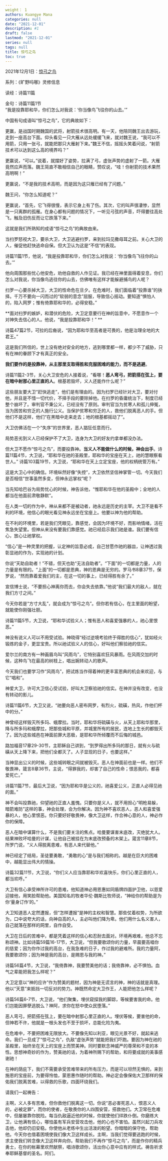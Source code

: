```yaml
---
weight： 1
authors: Kuangye Mana
categories: null
date: "2021-12-01"
description: #1
draft: false
lastmod: "2021-12-01"
series: null
tags: null
title: 惊弓之鸟
toc: true
---
```




<!--more-->

2021年12月1日：<a href = "https://r.729ly.net/devotionals/devotionals-mw/devotionals-mw-mw211201">惊弓之鸟</a>  

系列：《旷野吗哪》灵修信息  

读经：诗篇11篇  

金句：诗篇11篇1节  
“我是投靠耶和华，你们怎么对我说：‘你当像鸟飞往你的山去。’”  

中国有句成语叫“惊弓之鸟”，它的典故如下：  

更赢，是战国时期魏国的武将，射箭技术很高明。有一天，他陪同魏王出去游玩，走到一座高台下面。仰头看见一只大雁从远处缓缓飞来，就对魏王说，“我可以不用箭，只用一张弓，就能把那只大雁射下来。”魏王不信，摇摇头笑着问说，“射箭技术可以达到这么高的境界吗？”  

更赢说，“可以。”说着，就摆好了姿势，拉满了弓，虚张声势的虚射了一箭。大雁竟然应声而落。魏王简直不敢相信自己的眼睛，赞叹说，“哇！你射箭的技术果然高明啊！”  

更赢说，“不是我的技术高明，而是因为这只雁已经有了问题。”  

魏王问，“你怎么知道呢？”  

更赢说，“首先，它飞得很慢，表示它身上有了伤。其次，它的叫声很凄惨，显然是一只离群的孤雁。在身心都有问题的情况下，一听见弓弦的声音，吓得要往高处飞，触及旧伤反而让它跌落下来。”  

这就是我们所熟知的成语“惊弓之鸟”的典故由来。  

当扫罗怒视大卫，要杀大卫，大卫逃避扫罗，来到拉玛见撒母耳之前。关心大卫的人，催促他赶快逃命自保。但大卫认为这是“不信”的表现。  

诗篇11篇1节，他说，“我是投靠耶和华，你们怎么对我说：‘你当像鸟飞往你的山去。’”  

他向周围那些忧心他安危，劝他自救的人作见证。我已经在神里面得着安息，你们怎么对我说，你当像鸟逃往你的山去，仿佛唯有这样才能躲避捕鸟的人呢？  

扫罗一心要杀掉大卫，大卫的性命危在旦夕。在危难时，我们面临着“投靠谁”的抉择。千万不要向一闪而过的“软弱的意念”屈服，导致信心摇动。要知道“惧怕人的，陷入网罗；惟有倚靠耶和华的，必得安稳。”  

**面对扫罗的嫉妒，和潜伏的危险，大卫定意要行在神的旨意中，不愿意作一个对神失去信心的人。他说，“我是投靠耶和华！” **  

诗篇47篇2节，可拉的后裔说，“因为耶和华至高者是可畏的，他是治理全地的大君王。”  

这是我们所信的，世上没有绝对安全的地方，逃到哪里都一样，都少不了威胁，只有在神的眷顾下才有真正的安全。 

**我们要作的是投靠神，从主那里支取得胜和克服困难的能力，而不是逃避**。  

诗篇11篇2-3节，关心大卫安危的人接着说，“看哪！**恶人弯弓，把箭搭在弦上，要在暗中射那心里正直的人**。根基若毁坏，义人还能作什么呢？”  

这些朋友要大卫“赶快逃走”，他们是有理由的。因为扫罗已经针对大卫，要对付他，并且是不惜一切代价，不择手段的要除掉他。在扫罗的昏庸统治下，制度已经整个崩坏了。审判官不秉公义，已经没有了原则。审判官当为贫寒人和孤儿伸冤，当为困苦和穷乏的人施行公义。当保护贫寒和穷乏的人，救他们脱离恶人的手。但他们不是这样，他们“在黑暗中走来走去；地的根基都摇动了”。  

大卫仿佛活在一个“失序”的世界里，恶人猖狂任意而行。  

局势恶劣到义人已经保护不了大卫，连身为大卫的好友约拿单都没办法。  

但大卫不愿作“惊弓之鸟”，而要投靠神。**当义人不能做什么的时候，神会出手**。诗篇11篇4节，大卫说，“耶和华在祂的圣殿里，耶和华的宝座在天上，祂的慧眼察看世人。” 诗篇103篇19节，大卫说，“耶和华在天上立定宝座，他的权柄统管万有。”  

这是大卫心中的确信。环境纵然好像“失控”，大卫依然坚信神掌管一切。今天我们是否相信“世事虽然多变，但神永远掌权”呢？  

当先知哈巴谷为局势忧心的时候，神告诉他，“惟耶和华在他的圣殿中；全地的人都当在他面前肃敬静默”。  

在人类一切的作为中，神从来都不是被动者，祂永远是历史的主宰。大卫不是看不利的环境，他信心的眼光看见神永远坐在宝座上。他要以神为他的帮助。  

在不利的环境里，若是我们凭眼见，靠感觉，会因为环境不好，而影响情绪，活在焦急失望里。但神从来没有要我们靠感觉。祂已经启示我们祂是谁。我们要有信心，放心让祂掌权。  

“信心”是一种灵里的把握，认定神的旨意必成，自己甘愿作祂的器皿，让神透过我彰显祂的作为，实现祂的计划。  

你说“天助自助者！”不错，但天也助“无法自助者”。“下面”的一切都是力量，人的力量是有限的。“上面”的一切都是恩典，神的恩典是无穷的。罗马书8章37节，保罗说，“然而靠着爱我们的主，在这一切的事上，已经得胜有余了。”  

宣信博士说，“不要担心神离你而去，你会失去依靠。”他说“我们最大的敌人，就在我们方寸之间。”  

今天你若是“方寸大乱”，就会成为“惊弓之鸟”。但你若有信心，在主里面的盼望，就能使你刚强壮胆。 

诗篇11篇5节，大卫说，“耶和华试验义人；惟有恶人和喜爱强暴的人，祂心里恨恶。”  

神没有说义人可以不用受试验。神晓得“经过逆境考验终于得胜的信心”，犹如经火锻炼的金子，更显宝贵。所以祂试验义人的信心，好叫他们察验祂的信实。  

爱尔兰的南方有一种画眉鸟叫“风雨鸟”，它特别喜欢狂风暴雨。在风雨交加的时候，这种鸟飞在最高的树枝上，唱出婉转动人的歌声。  

今天我们也要学习作“风雨鸟”，把试炼当作得着神的更丰富恩典的机会来欢迎，与它“唱和”。  

神爱大卫，许可大卫信心受试验，好叫大卫察验祂的信实。在神并没有改变，也没有转动的影儿。  

诗篇11篇6节，大卫又说，“祂要向恶人密布网罗，有烈火，硫磺，热风，作他们杯中的分。”  

神曾经这样毁灭所多玛、蛾摩拉。当时，耶和华将硫磺与火，从天上耶和华那里，降与所多玛和蛾摩拉，把那些城和平原，并城里所有的居民，连地上生长的都毁灭了。因为这些城邑在神面前罪大恶极，是耶和华所倾覆而不后悔的城邑。  

路加福音17章29-30节，主耶稣自己讲到，“到罗得出所多玛的那日，就有火与硫磺从天上降下来，把他们全都灭了。人子显现的日子，也要这样。”  

当神显出公义的时候，这些城转眼之间就被毁灭。恶人在神面前也是一样。他们不敬畏神，箴言8章36节，主说，“得罪我的，却害了自己的性命；恨恶我的，都喜爱死亡。”  

诗篇11篇7节，最后大卫说，“因为耶和华是公义的，祂喜爱公义，正直人必得见祂的面。”  

神不会叫投靠祂，仰望祂的正直人羞愧。只要你是义人，就不用担心“明枪易躲，暗箭难防”这样的事，神会处理，会为你解决。因为神不喜欢恶人，恶人和喜爱强暴的人，他心里恨恶。你只要好好敬畏神，像大卫这样，作合神心意的人，神必作你的保障。  

恶人在暗中谋算什么，不是我们要关注的焦点。哈曼要谋害末底改，灭绝犹大人。结果神败坏哈曼的计谋，让他自己被挂在为末底改预备的木架上。箴言11章8节，所罗门说，“义人得脱离患难，有恶人来代替他。”   

神已经定了结局，圣徒要勇敢，“勇敢的心”是与我们相称的。越是在巨大的困难中，越能显出伟大的情操。  

诗篇32篇11节，大卫说，“你们义人应当靠耶和华欢喜快乐，你们心里正直的人，都当欢呼。”  

大卫有信心承受神所许可的患难，他知道神必用恩惠如同盾牌四面护卫他，以慈爱迎接他，用笑脸帮助他。美国知名的牧者华伦‧魏斯比牧师说，“神给你的帮助是为你‘量身订作’的。”  

大卫知道恶人定然遭报，但“怎样遭报”是神的主权和智慧。那些仗着权势，为所欲为，口中说夸大的话，向神自高的人，主必叫他们降为卑。他们用什么名义害人，自己就落在那样的网里，自作自受。  

大卫在日后的苦难中，都是凭着这样的信心和忍耐去面对。环境再艰难，他总不忘称颂神。比如诗篇59篇16-17节，大卫说，“但我要歌颂你的力量，早晨要高唱你的慈爱；因为你作过我的高台，在我急难的日子，作过我的避难所。我的力量阿，我要歌颂你；因为神是我的高台，是赐恩与我的神。”  

诗篇56篇4节，大卫说，“我倚靠神，我要赞美他的话；我倚靠神，必不惧怕。血气之辈能把我怎么样呢？”  

大卫定意以“神的应许”作为赞美的题材，因为神是无谎言的神，神的话就是真理。他以“天意”来抵挡一切反对的势力。神既然命定大卫作王，人能把他怎么样呢？  

诗篇56篇6-7节，大卫说，“他们聚集，埋伏窥探我的脚踪，等候要害我的命。他们岂能因罪孽逃脱么？神阿，求你在怒中使众民堕落。”  

恶人弯弓，把箭搭在弦上，要在暗中射那心里正直的人。埋伏等候，要害他的命，但神若不许，他就是一根头发也不至于损坏，总能化险为夷。  

在危难中，不要把困难无限放大。不要像先知以利亚，眼见光景不好，就起来逃命。我们一旦成了“惊弓之鸟”，仇敌“虚张声势”就能把我们吓跑。要因为神在祂的圣殿里，始终坐在天上的宝座上而赞美神。同时要默念神威严的尊荣和不变的本性。思想神奇妙的作为，赞美祂的话，为着神所赐下的帮助，和将要成就的美事感谢祂！  

在神的荫庇下，我们不需要承受苦难带来的所有压力，而是可以坦然无惧的，来到施恩的宝座前，为要得怜恤，蒙恩惠作随时的帮助。神必定会像保佑大卫那样的保佑我们脱离苦难，以得救的乐歌，四面环绕我们。  

请我们一起祷告：  

主啊，义人多有苦难，但你救他们脱离这一切。你说“恶必害死恶人，恨恶义人的，必被定罪”，而你的使者，在敬畏你的人四围安营，搭救他们。大卫常在危难中，但屡屡靠你脱险。每当仇敌逼近他的时候，你就使他们绊跌仆倒。你磨练大卫，让他满有信心，哪怕虽有军兵安营攻击他，他的心也不害怕。虽然兴起刀兵攻击他，他却仍旧安稳。你使他从老练中生出活泼的盼望。你暗暗的保守他，帮助他。今天你也借着困境使我们像大卫这样成长。主啊，当我们觉得要逃跑的时候，求主使我们转念像大卫这样奔向你。帮助我们不再作“惊弓之鸟”，而是作你的精兵勇士，在你的帐幕里欢然献祭，唱诗歌颂你，活出你心意中应有的样式。祷告祈求奉耶稣基督的圣名。阿们。